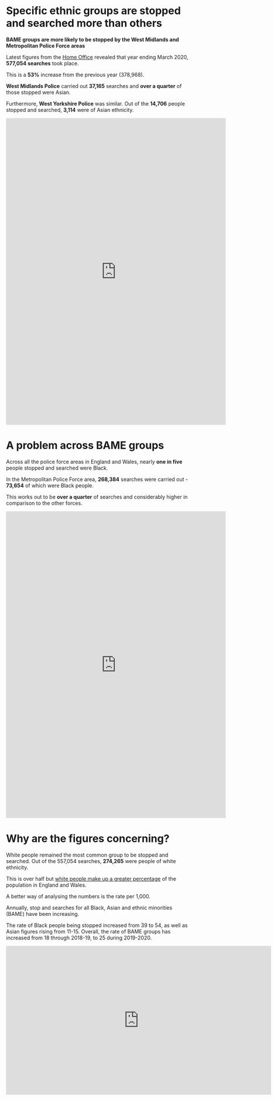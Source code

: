 # Specific ethnic groups are stopped and searched more than others

**BAME groups are more likely to be stopped by the West Midlands and Metropolitan Police Force areas**

Latest figures from the [Home Office](https://www.gov.uk/government/statistics/police-powers-and-procedures-england-and-wales-year-ending-31-march-2020) revealed that year ending March 2020, **577,054 searches** took place.

This is a **53%** increase from the previous year (378,968).

**West Midlands Police** carried out **37,165** searches and **over a quarter** of those stopped were Asian.

Furthermore, **West Yorkshire Police** was similar. Out of the **14,706** people stopped and searched, **3,114** were of Asian ethnicity.

<iframe title="Yearly stop and search by Police Force Area " aria-label="map" id="datawrapper-chart-zM6oO" src="https://datawrapper.dwcdn.net/zM6oO/10/" scrolling="no" frameborder="0" style="border: none;" width="600" height="837"></iframe>

# A problem across BAME groups

Across all the police force areas in England and Wales, nearly **one in five** people stopped and searched were Black.

In the Metropolitan Police Force area, **268,384** searches were carried out - **73,654** of which were Black people. 

This works out to be **over a quarter** of searches and considerably higher in comparison to the other forces.

<iframe title="Yearly stop and search by Police Force Area " aria-label="map" id="datawrapper-chart-ODwO4" src="https://datawrapper.dwcdn.net/ODwO4/3/" scrolling="no" frameborder="0" style="border: none;" width="600" height="837"></iframe>

# Why are the figures concerning?

White people remained the most common group to be stopped and searched. Out of the 557,054 searches, **274,265** were people of white ethnicity.

This is over half but [white people make up a greater percentage](https://www.ethnicity-facts-figures.service.gov.uk/uk-population-by-ethnicity/national-and-regional-populations/population-of-england-and-wales/latest) of the population in England and Wales.

A better way of analysing the numbers is the rate per 1,000.

Annually, stop and searches for all Black, Asian and ethnic minorities (BAME) have been increasing.

The rate of Black people being stopped increased from 39 to 54, as well as Asian figures rising from 11-15. Overall, the rate of BAME groups has increased from 18 through 2018-19, to 25 during 2019-2020.

<iframe title="More people from BME groups are being stopped" aria-label="Interactive line chart" id="datawrapper-chart-PY6Jy" src="https://datawrapper.dwcdn.net/PY6Jy/1/" scrolling="no" frameborder="0" style="border: none;" width="724" height="406"></iframe>
